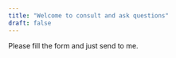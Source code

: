```yaml
---
title: "Welcome to consult and ask questions"
draft: false
---
```


Please fill the form and just send to me.